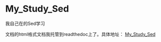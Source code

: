 # My_Study_Sed
我自己在的Sed学习

文档的html格式文档我托管到readthedoc上了。具体地址： [My_Study_Sed](http://my-study-sed.readthedocs.io/en/latest/)
